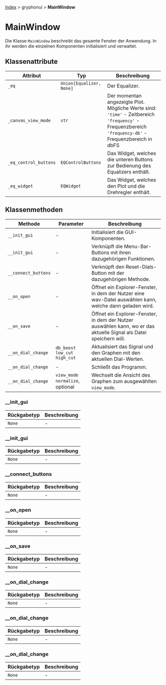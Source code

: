 [Index](../../index.md) > gryphonui > **MainWindow**

# MainWindow

Die Klasse `MainWindow` beschreibt das gesamte Fenster der Anwendung. In ihr werden die einzelnen Komponenten
initialisiert und verwaltet.

## Klassenattribute

| Attribut | Typ | Beschreibung |
| ------ | ------ | ------ |
| `_eq` | `Union[Equalizer, None]` | Der Equalizer. | 
| `_canvas_view_mode` | `str` | Der momentan angezeigte Plot. Mögliche Werte sind: <br> `'time'` - Zeitbereich <br> `'frequency'` - Frequenzbereich <br> `'frequency-db'` - Frequenzbereich in dbFS | 
| `_eq_control_buttons` | `EQControlButtons` | Das Widget, welches die unteren Buttons zur Bedienung des Equalizers enthält. | 
| `_eq_widget` | `EQWidget` | Das Widget, welches den Plot und die Drehregler enthält. |

## Klassenmethoden

| Methode | Parameter | Beschreibung |
| ------ | ------ | ------ |
| `__init_gui` | - | Initialisiert die GUI-Komponenten. | 
| `__init_gui` | - | Verknüpft die Menu-Bar-Buttons mit ihren dazugehörigen Funktionen. | 
| `__connect_buttons` | - | Verknüpft den Reset-Dials-Button mit der dazugehörigen Methode. | 
| `__on_open` | - | Öffnet ein Explorer-Fenster, in dem der Nutzer eine wav-Datei auswählen kann, welche dann geladen wird.| 
| `__on_save` | - |  Öffnet ein Explorer-Fenster, in dem der Nutzer auswählen kann, wo er das aktuelle Signal als Datei speichern will.|  
| `__on_dial_change` | `db_boost` `low_cut` `high_cut` | Aktualisiert das Signal und den Graphen mit den aktuellen Dial-Werten. | 
| `__on_dial_change` | - | Schließt das Programm. | 
| `__on_dial_change` | `view_mode` `normalize`, optional | Wechselt die Ansicht des Graphen zum ausgewählten `view_mode`. | 

### __init_gui

| Rückgabetyp | Beschreibung |
| ------ | ------ |
| `None` | - | 

### __init_gui

| Rückgabetyp | Beschreibung |
| ------ | ------ |
| `None` | - | 

### __connect_buttons

| Rückgabetyp | Beschreibung |
| ------ | ------ |
| `None` | - | 

### __on_open

| Rückgabetyp | Beschreibung |
| ------ | ------ |
| `None` | - | 

### __on_save

| Rückgabetyp | Beschreibung |
| ------ | ------ |
| `None` | - | 

### __on_dial_change

| Rückgabetyp | Beschreibung |
| ------ | ------ |
| `None` | - | 

### __on_dial_change

| Rückgabetyp | Beschreibung |
| ------ | ------ |
| `None` | - | 

### __on_dial_change

| Rückgabetyp | Beschreibung |
| ------ | ------ |
| `None` | - | 
